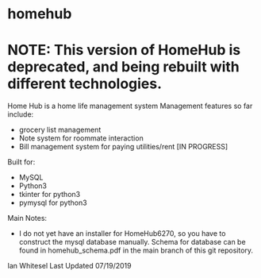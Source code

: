 # homehub
# NOTE: This version of HomeHub is deprecated, and being rebuilt with different technologies.
Home Hub is a home life management system
Management features so far include:
- grocery list management
- Note system for roommate interaction
- Bill management system for paying utilities/rent [IN PROGRESS]

Built for:
- MySQL
- Python3
- tkinter for python3
- pymysql for python3

Main Notes:
- I do not yet have an installer for HomeHub6270, so you have to construct the mysql database manually. Schema for database can be found in homehub_schema.pdf in the main branch of this git repository. 

Ian Whitesel
Last Updated 07/19/2019
